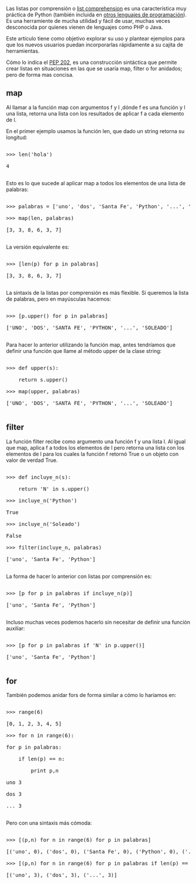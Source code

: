 <html><body><p>Las listas por comprensión o <a href="http://en.wikipedia.org/wiki/List_comprehension" target="_blank">list comprehension</a> es una característica muy práctica de Python (también incluida en <a href="http://en.wikipedia.org/wiki/Comparison_of_programming_languages_(list_comprehension)#JavaScript" target="_blank">otros lenguajes de programación</a>). Es una herramiente de mucha utilidad y fácil de usar, muchas veces desconocida por quienes vienen de lenguajes como PHP o Java.

Este artículo tiene como objetivo explorar su uso y plantear ejemplos para que los nuevos usuarios puedan incorporarlas rápidamente a su cajita de herramientas.



<!--more-->



Cómo lo indica el <a title="202" href="http://www.python.org/dev/peps/pep-0202/" target="_blank">PEP 202</a>, es una construcción sintáctica que permite crear listas en situaciones en las que se usaría map, filter o for anidados; pero de forma mas concisa.

</p><h2>map</h2>

Al llamar a la función map con argumentos f y l ,dónde f es una función y l una lista, retorna una lista con los resultados de aplicar f a cada elemento de l.

En el primer ejemplo usamos la función len, que dado un string retorna su longitud:

<pre>

&gt;&gt;&gt; len('hola')

4

</pre>

Esto es lo que sucede al aplicar map a todos los elementos de una lista de palabras:

<pre>

&gt;&gt;&gt; palabras = ['uno', 'dos', 'Santa Fe', 'Python', '...', 'Soleado']

&gt;&gt;&gt; map(len, palabras)

[3, 3, 8, 6, 3, 7]

</pre>

La versión equivalente es:

<pre>

&gt;&gt;&gt; [len(p) for p in palabras]

[3, 3, 8, 6, 3, 7]

</pre>

La sintaxis de la listas por comprensión es más flexible. Si queremos la lista de palabras, pero en mayúsculas hacemos:

<pre>

&gt;&gt;&gt; [p.upper() for p in palabras]

['UNO', 'DOS', 'SANTA FE', 'PYTHON', '...', 'SOLEADO']

</pre>

Para hacer lo anterior utilizando la función map, antes tendríamos que definir una función que llame al método upper de la clase string:

<pre>

&gt;&gt;&gt; def upper(s):

    return s.upper()

&gt;&gt;&gt; map(upper, palabras)

['UNO', 'DOS', 'SANTA FE', 'PYTHON', '...', 'SOLEADO']

</pre>

<h2>filter</h2>

La función filter recibe como argumento una función f y una lista l. Al igual que map, aplica f a todos los elementos de l pero retorna una lista con los elementos de l para los cuales la función f retornó True o un objeto con valor de verdad True.

<pre>

&gt;&gt;&gt; def incluye_n(s):

    return 'N' in s.upper()

&gt;&gt;&gt; incluye_n('Python')

True

&gt;&gt;&gt; incluye_n('Soleado')

False

&gt;&gt;&gt; filter(incluye_n, palabras)

['uno', 'Santa Fe', 'Python']

</pre>

La forma de hacer lo anterior con listas por comprensión es:

<pre>

&gt;&gt;&gt; [p for p in palabras if incluye_n(p)]

['uno', 'Santa Fe', 'Python']

</pre>

Incluso muchas veces podemos hacerlo sin necesitar de definir una función auxiliar:

<pre>

&gt;&gt;&gt; [p for p in palabras if 'N' in p.upper()]

['uno', 'Santa Fe', 'Python']

</pre>

<h2>for</h2>

También podemos anidar fors de forma similar a cómo lo haríamos en:

<pre>

&gt;&gt;&gt; range(6)

[0, 1, 2, 3, 4, 5]

&gt;&gt;&gt; for n in range(6):

for p in palabras:

    if len(p) == n:

        print p,n

uno 3

dos 3

... 3

</pre>

Pero con una sintaxis más cómoda:

<pre>

&gt;&gt;&gt; [(p,n) for n in range(6) for p in palabras]

[('uno', 0), ('dos', 0), ('Santa Fe', 0), ('Python', 0), ('...', 0), ('Soleado', 0), ('uno', 1), ('dos', 1), ('Santa Fe', 1), ('Python', 1), ('...', 1), ('Soleado', 1), ('uno', 2), ('dos', 2), ('Santa Fe', 2), ('Python', 2), ('...', 2), ('Soleado', 2), ('uno', 3), ('dos', 3), ('Santa Fe', 3), ('Python', 3), ('...', 3), ('Soleado', 3), ('uno', 4), ('dos', 4), ('Santa Fe', 4), ('Python', 4), ('...', 4), ('Soleado', 4), ('uno', 5), ('dos', 5), ('Santa Fe', 5), ('Python', 5), ('...', 5), ('Soleado', 5)]

&gt;&gt;&gt; [(p,n) for n in range(6) for p in palabras if len(p) == n]

[('uno', 3), ('dos', 3), ('...', 3)]

</pre></body></html>